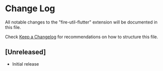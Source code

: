 # Change Log

All notable changes to the "fire-util-flutter" extension will be documented in this file.

Check [Keep a Changelog](http://keepachangelog.com/) for recommendations on how to structure this file.

## [Unreleased]

- Initial release